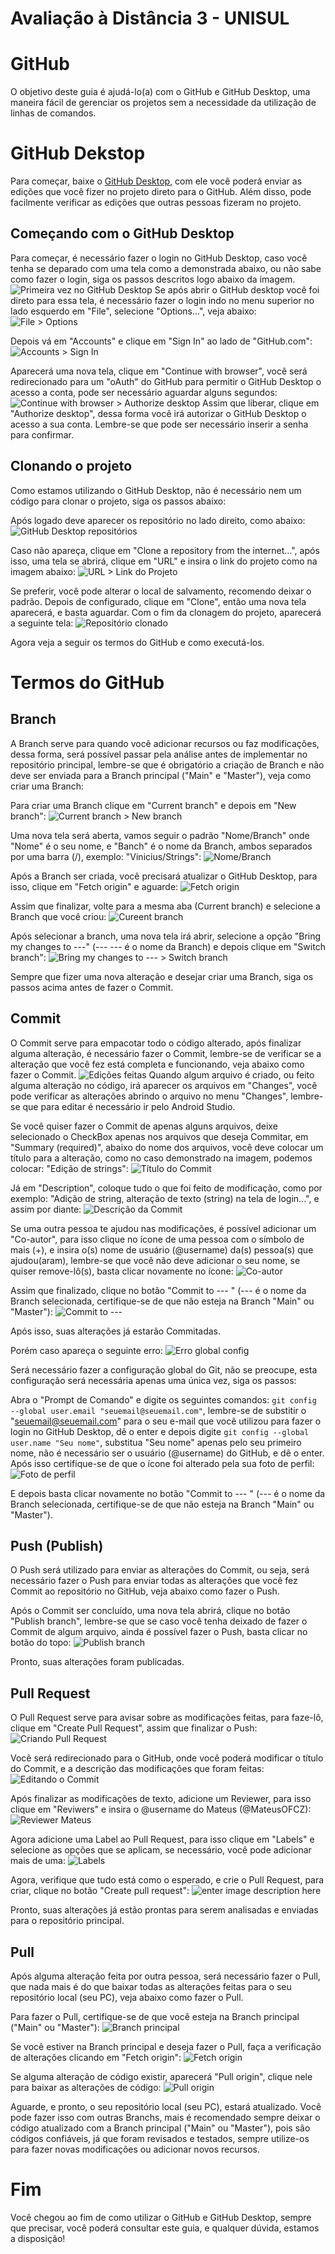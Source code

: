 # Avaliação à Distância 3 - UNISUL

# GitHub
O objetivo deste guia é ajudá-lo(a) com o GitHub e GitHub Desktop, uma maneira fácil de gerenciar os projetos sem a necessidade da utilização de linhas de comandos.

# GitHub Dekstop
Para começar, baixe o [GitHub Desktop](https://desktop.github.com/), com ele você poderá enviar as edições que você fizer no projeto direto para o GitHub. Além disso, pode facilmente verificar as edições que outras pessoas fizeram no projeto.

## Começando com o GitHub Desktop
Para começar, é necessário fazer o login no GitHub Desktop, caso você tenha se deparado com uma tela como a demonstrada abaixo, ou não sabe como fazer o login, siga os passos descritos logo abaixo da imagem.
![Primeira vez no GitHub Desktop](https://i.imgur.com/E0hgX12.png)
Se após abrir o GitHub desktop você foi direto para essa tela, é necessário fazer o login indo no menu superior no lado esquerdo em "File", selecione "Options...", veja abaixo:
![File > Options](https://i.imgur.com/kKvRrTX.png)

Depois vá em "Accounts" e clique em "Sign In" ao lado de "GitHub.com":
![Accounts > Sign In](https://i.imgur.com/XvawbfZ.png)

Aparecerá uma nova tela, clique em "Continue with browser", você será redirecionado para um "oAuth" do GitHub para permitir o GitHub Desktop o acesso a conta, pode ser necessário aguardar alguns segundos:
![Continue with browser > Authorize desktop](https://i.imgur.com/lx9UuJb.png)
Assim que liberar, clique em "Authorize desktop", dessa forma você irá autorizar o GitHub Desktop o acesso a sua conta. Lembre-se que pode ser necessário inserir a senha para confirmar.

## Clonando o projeto
Como estamos utilizando o GitHub Desktop, não é necessário nem um código para clonar o projeto, siga os passos abaixo:

Após logado deve aparecer os repositório no lado direito, como abaixo:
![GitHub Desktop repositórios](https://i.imgur.com/2mxh71d.png)

Caso não apareça, clique em "Clone a repository from the internet...", após isso, uma tela se abrirá, clique em "URL" e insira o link do projeto como na imagem abaixo:
![URL > Link do Projeto](https://i.imgur.com/rnvxBGI.png)

Se preferir, você pode alterar o local de salvamento, recomendo deixar o padrão. Depois de configurado, clique em "Clone", então uma nova tela aparecerá, e basta aguardar.
Com o fim da clonagem do projeto, aparecerá a seguinte tela:
![Repositório clonado](https://i.imgur.com/iCQ0Xum.png)

Agora veja a seguir os termos do GitHub e como executá-los.

# Termos do GitHub
## Branch
A Branch serve para quando você adicionar recursos ou faz modificações, dessa forma, será possível passar pela análise antes de implementar no repositório principal, lembre-se que é obrigatório a criação de Branch e não deve ser enviada para a Branch principal ("Main" e "Master"), veja como criar uma Branch:

Para criar uma Branch clique em "Current branch" e depois em "New branch":
![Current branch > New branch](https://i.imgur.com/6PUGME4.png)

Uma nova tela será aberta, vamos seguir o padrão "Nome/Branch" onde "Nome" é o seu nome, e "Banch" é o nome da Branch, ambos separados por uma barra (/), exemplo: "Vinicius/Strings":
![Nome/Branch](https://i.imgur.com/Kr9Cmbl.png)

Após a Branch ser criada, você precisará atualizar o GitHub Desktop, para isso, clique em "Fetch origin" e aguarde:
![Fetch origin](https://i.imgur.com/h25xsUE.png)

Assim que finalizar, volte para a mesma aba (Current branch) e selecione a Branch que você criou:
![Cureent branch](https://i.imgur.com/zGO3df9.png)

Após selecionar a branch, uma nova tela irá abrir, selecione a opção "Bring my changes to ---" (--- --- é o nome da Branch) e depois clique em "Switch branch":
![Bring my changes to --- > Switch branch](https://i.imgur.com/NDF1EaQ.png)

Sempre que fizer uma nova alteração e desejar criar uma Branch, siga os passos acima antes de fazer o Commit.

## Commit
O Commit serve para empacotar todo o código alterado, após finalizar alguma alteração, é necessário fazer o Commit, lembre-se de verificar se a alteração que você fez está completa e funcionando, veja abaixo como fazer o Commit.
![Edições feitas](https://i.imgur.com/eD5SzMx.png)
Quando algum arquivo é criado, ou feito alguma alteração no código, irá aparecer os arquivos em "Changes", você pode verificar as alterações abrindo o arquivo no menu "Changes", lembre-se que para editar é necessário ir pelo Android Studio.

Se você quiser fazer o Commit de apenas alguns arquivos, deixe selecionado o CheckBox apenas nos arquivos que deseja Commitar, em "Summary (required)", abaixo do nome dos arquivos, você deve colocar um título para a alteração, como no caso demonstrado na imagem, podemos colocar: "Edição de strings":
![Título do Commit](https://i.imgur.com/jA8hFQ4.png)

Já em "Description", coloque tudo o que foi feito de modificação, como por exemplo: "Adição de string, alteração de texto (string) na tela de login...", e assim por diante:
![Descrição da Commit](https://i.imgur.com/L37wrTV.png)

Se uma outra pessoa te ajudou nas modificações, é possível adicionar um "Co-autor", para isso clique no ícone de uma pessoa com o símbolo de mais (+), e insira o(s) nome de usuário (@username) da(s) pessoa(s) que ajudou(aram), lembre-se que você não deve adicionar o seu nome, se quiser remove-lô(s), basta clicar novamente no ícone:
![Co-autor](https://i.imgur.com/NAiIgyj.png)

Assim que finalizado, clique no botão "Commit to --- " (--- é o nome da Branch selecionada, certifique-se de que não esteja na Branch "Main" ou "Master"):
![Commit to ---](https://i.imgur.com/iSBow24.png)

Após isso, suas alterações já estarão Commitadas.

Porém caso apareça o seguinte erro:
![Erro global config](https://i.imgur.com/B7IxzHD.png)

Será necessário fazer a configuração global do Git, não se preocupe, esta configuração será necessária apenas uma única vez, siga os passos:

Abra o "Prompt de Comando" e digite os seguintes comandos:
`git config --global user.email "seuemail@seuemail.com"`, lembre-se de substitir o  "seuemail@seuemail.com" para o seu e-mail que você utilizou para fazer o login no GitHub Desktop, dê o enter e depois digite `git config --global user.name "Seu nome"`, substitua "Seu nome" apenas pelo seu primeiro nome, não é necessário ser o usuário (@username) do GitHub, e dê o enter. Após isso certifique-se de que o ícone foi alterado pela sua foto de perfil:
![Foto de perfil](https://i.imgur.com/WByhcHs.png)

E depois basta clicar novamente no botão "Commit to --- " (--- é o nome da Branch selecionada, certifique-se de que não esteja na Branch "Main" ou "Master").

## Push (Publish)
O Push será utilizado para enviar as alterações do Commit, ou seja, será necessário fazer o Push para enviar todas as alterações que você fez Commit ao repositório no GitHub, veja abaixo como fazer o Push.

Após o Commit ser concluído, uma nova tela abrirá, clique no botão "Publish branch", lembre-se que se caso você tenha deixado de fazer o Commit de algum arquivo, ainda é possível fazer o Push, basta clicar no botão do topo:
![Publish branch](https://i.imgur.com/dAd6g58.png)

Pronto, suas alterações foram publicadas.

## Pull Request
O Pull Request serve para avisar sobre as modificações feitas, para faze-lô, clique em "Create Pull Request", assim que finalizar o Push:
![Criando Pull Request](https://i.imgur.com/KTraTsD.png)

Você será redirecionado para o GitHub, onde você poderá modificar o título do Commit, e a descrição das modificações que foram feitas:
![Editando o Commit](https://i.imgur.com/COLauwc.png)

Após finalizar as modificações de texto, adicione um Reviewer, para isso clique em "Reviwers" e insira o @username do Mateus (@MateusOFCZ):
![Reviewer Mateus](https://i.imgur.com/zZEMbgT.png)

Agora adicione uma Label ao Pull Request, para isso clique em "Labels" e selecione as opções que se aplicam, se necessário, você pode adicionar mais de uma:
![Labels](https://i.imgur.com/VK4vSNb.png)

Agora, verifique que tudo está como o esperado, e crie o Pull Request, para criar, clique no botão "Create pull request":
![enter image description here](https://i.imgur.com/UjguGa2.png)

Pronto, suas alterações já estão prontas para serem analisadas e enviadas para o repositório principal.

## Pull
Após alguma alteração feita por outra pessoa, será necessário fazer o Pull, que nada mais é do que baixar todas as alterações feitas para o seu repositório local (seu PC), veja abaixo como fazer o Pull.

Para fazer o Pull, certifique-se de que você esteja na Branch principal ("Main" ou "Master"):
![Branch principal](https://i.imgur.com/4mTvyHL.png)

Se você estiver na Branch principal e deseja fazer o Pull, faça a verificação de alterações clicando em "Fetch origin":
![Fetch origin](https://i.imgur.com/5N9NL5B.png)

Se alguma alteração de código existir, aparecerá "Pull origin", clique nele para baixar as alterações de código:
![Pull origin](https://i.imgur.com/Bmatqfm.png)

Aguarde, e pronto, o seu repositório local (seu PC), estará atualizado.
Você pode fazer isso com outras Branchs, mais é recomendado sempre deixar o código atualizado com a Branch principal ("Main" ou "Master"), pois são códigos confiáveis, já que foram revisados e testados, sempre utilize-os para fazer novas modificações ou adicionar novos recursos.

# Fim
Você chegou ao fim de como utilizar o GitHub e GitHub Desktop, sempre que precisar, você poderá consultar este guia, e qualquer dúvida, estamos a disposição!
